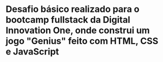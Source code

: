 # Desafio básico realizado para o bootcamp fullstack da Digital Innovation One, onde construi um jogo "Genius" feito com HTML, CSS e JavaScript